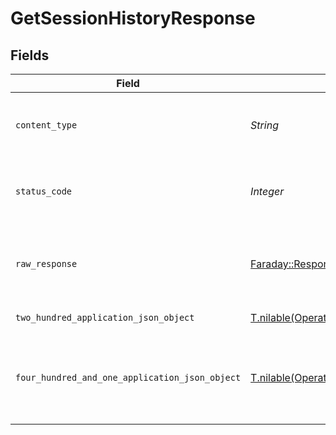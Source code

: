 # GetSessionHistoryResponse


## Fields

| Field                                                                                                                            | Type                                                                                                                             | Required                                                                                                                         | Description                                                                                                                      |
| -------------------------------------------------------------------------------------------------------------------------------- | -------------------------------------------------------------------------------------------------------------------------------- | -------------------------------------------------------------------------------------------------------------------------------- | -------------------------------------------------------------------------------------------------------------------------------- |
| `content_type`                                                                                                                   | *String*                                                                                                                         | :heavy_check_mark:                                                                                                               | HTTP response content type for this operation                                                                                    |
| `status_code`                                                                                                                    | *Integer*                                                                                                                        | :heavy_check_mark:                                                                                                               | HTTP response status code for this operation                                                                                     |
| `raw_response`                                                                                                                   | [Faraday::Response](https://www.rubydoc.info/gems/faraday/Faraday/Response)                                                      | :heavy_check_mark:                                                                                                               | Raw HTTP response; suitable for custom response parsing                                                                          |
| `two_hundred_application_json_object`                                                                                            | [T.nilable(Operations::GetSessionHistoryResponseBody)](../../models/operations/getsessionhistoryresponsebody.md)                 | :heavy_minus_sign:                                                                                                               | List of Plex Sessions                                                                                                            |
| `four_hundred_and_one_application_json_object`                                                                                   | [T.nilable(Operations::GetSessionHistorySessionsResponseBody)](../../models/operations/getsessionhistorysessionsresponsebody.md) | :heavy_minus_sign:                                                                                                               | Unauthorized - Returned if the X-Plex-Token is missing from the header or query.                                                 |